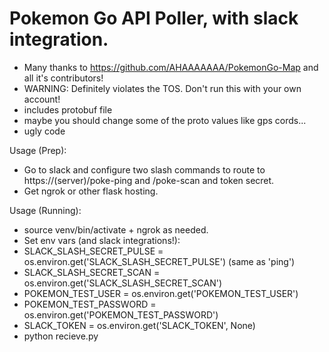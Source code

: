 # Pokemon Go API Poller, with slack integration.

* Many thanks to https://github.com/AHAAAAAAA/PokemonGo-Map and all it's contributors!
* WARNING: Definitely violates the TOS. Don't run this with your own account!
* includes protobuf file
* maybe you should change some of the proto values like gps cords...
* ugly code


Usage (Prep):

 * Go to slack and configure two slash commands to route to https://(server)/poke-ping and /poke-scan and token secret.
 * Get ngrok or other flask hosting.

Usage (Running): 
 * source venv/bin/activate + ngrok as needed.
 * Set env vars (and slack integrations!):
 * SLACK_SLASH_SECRET_PULSE = os.environ.get('SLACK_SLASH_SECRET_PULSE') (same as 'ping')
 * SLACK_SLASH_SECRET_SCAN = os.environ.get('SLACK_SLASH_SECRET_SCAN')
 * POKEMON_TEST_USER = os.environ.get('POKEMON_TEST_USER')  
 * POKEMON_TEST_PASSWORD = os.environ.get('POKEMON_TEST_PASSWORD')
 * SLACK_TOKEN = os.environ.get('SLACK_TOKEN', None)
 * python recieve.py 

